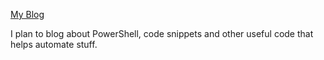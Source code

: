 [My Blog](https://pauljnav.github.io/)

I plan to blog about PowerShell, code snippets and other useful code that helps automate stuff.
